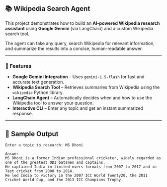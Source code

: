 ## 📚 Wikipedia Search Agent

This project demonstrates how to build an **AI-powered Wikipedia research assistant** using **Google Gemini** (via LangChain) and a custom Wikipedia search tool.

The agent can take any query, search Wikipedia for relevant information, and summarize the results into a concise, human-readable answer.

---

### 🚀 Features
- **Google Gemini Integration** – Uses `gemini-1.5-flash` for fast and accurate text generation.
- **Wikipedia Search Tool** – Retrieves summaries from Wikipedia using the `wikipedia` Python library.
- **LangChain Agent** – Automatically decides when and how to use the Wikipedia tool to answer your question.
- **Interactive CLI** – Enter any topic and get an instant summarized response.

---
## 📄 Sample Output


```shell
Enter a topic to research: MS Dhoni

Answer
MS Dhoni is a former Indian professional cricketer, widely regarded as one of the greatest ODI batsmen and captains. 
He captained India in limited-overs formats from 2007 to 2017 and in Test cricket from 2008 to 2014. 
He led India to victory in the 2007 ICC World Twenty20, the 2011 Cricket World Cup, and the 2013 ICC Champions Trophy.
